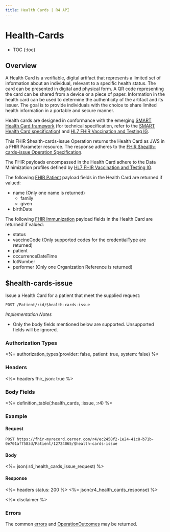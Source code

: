 ```yaml
---
title: Health Cards | R4 API
---
```


# Health-Cards

* TOC
{:toc}

## Overview

A Health Card is a verifiable, digital artifact that represents a limited set of information about an individual, relevant to a specific health status. The card can be presented in digital and physical form. A QR code representing the card can be shared from a device or a piece of paper. Information in the health card can be used to determine the authenticity of the artifact and its issuer. The goal is to provide individuals with the choice to share limited health information in a portable and secure manner.

Health cards are designed in conformance with the emerging [SMART Health Card framework](https://smarthealth.cards) (for technical specification, refer to the [SMART Health Card specification](https://spec.smarthealth.cards/)) and [HL7 FHIR Vaccination and Testing IG](http://build.fhir.org/ig/dvci/vaccine-credential-ig/branches/main/).

This FHIR $health-cards-issue Operation returns the Health Card as JWS in a FHIR Parameter resource. The response adheres to the [FHIR $health-cards-issue Operation Specification](https://spec.smarthealth.cards/#via-fhir-health-cards-issue-operation).

The FHIR payloads encompassed in the Health Card adhere to the Data Minimization profiles defined by [HL7 FHIR Vaccination and Testing IG](http://build.fhir.org/ig/dvci/vaccine-credential-ig/branches/main/).

The following [FHIR Patient](http://build.fhir.org/ig/dvci/vaccine-credential-ig/branches/main/StructureDefinition-vaccination-credential-patient-dm.html#tab-ms) payload fields in the Health Card are returned if valued:

* name (Only one name is returned)
  * family
  * given
* birthDate

The following [FHIR Immunization](http://build.fhir.org/ig/dvci/vaccine-credential-ig/branches/main/StructureDefinition-vaccination-credential-immunization-dm.html#tab-ms) payload fields in the Health Card are returned if valued:

* status
* vaccineCode (Only supported codes for the credentialType are returned)
* patient
* occurrenceDateTime
* lotNumber
* performer (Only one Organization Reference is returned)

## $health-cards-issue 

Issue a  Health Card for a patient that meet the supplied request:

    POST /Patient/:id/$health-cards-issue

_Implementation Notes_

* Only the body fields mentioned below are supported. Unsupported fields will be ignored.

### Authorization Types

<%= authorization_types(provider: false, patient: true, system: false) %>

### Headers

<%= headers fhir_json: true %>

### Body Fields

<%= definition_table(:health_cards, :issue, :r4) %>

### Example

#### Request

    POST https://fhir-myrecord.cerner.com/r4/ec2458f2-1e24-41c8-b71b-0e701af7583d/Patient/12724065/$health-cards-issue

#### Body

<%= json(:r4_health_cards_issue_request) %>

#### Response

<%= headers status: 200 %>
<%= json(:r4_health_cards_response) %>

<%= disclaimer %>

### Errors

The common [errors] and [OperationOutcomes] may be returned.

[errors]: ../../#client-errors
[OperationOutcomes]: ../../#operation-outcomes
